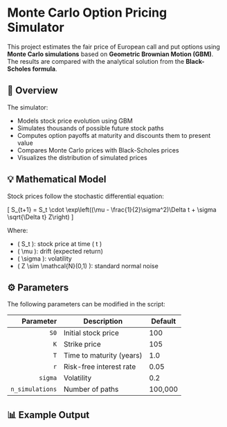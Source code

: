 # Monte Carlo Option Pricing Simulator

This project estimates the fair price of European call and put options using **Monte Carlo simulations** based on **Geometric Brownian Motion (GBM)**. The results are compared with the analytical solution from the **Black-Scholes formula**.

## 📌 Overview

The simulator:
- Models stock price evolution using GBM
- Simulates thousands of possible future stock paths
- Computes option payoffs at maturity and discounts them to present value
- Compares Monte Carlo prices with Black-Scholes prices
- Visualizes the distribution of simulated prices

## 💡 Mathematical Model

Stock prices follow the stochastic differential equation:

\[
S_{t+1} = S_t \cdot \exp\\left((\\mu - \\frac{1}{2}\\sigma^2)\\Delta t + \\sigma \\sqrt{\\Delta t} Z\\right)
\]

Where:
- \( S_t \): stock price at time \( t \)
- \( \mu \): drift (expected return)
- \( \sigma \): volatility
- \( Z \sim \mathcal{N}(0,1) \): standard normal noise

## ⚙️ Parameters

The following parameters can be modified in the script:

| Parameter | Description              | Default |
|----------:|--------------------------|---------|
| `S0`      | Initial stock price      | 100     |
| `K`       | Strike price             | 105     |
| `T`       | Time to maturity (years) | 1.0     |
| `r`       | Risk-free interest rate  | 0.05    |
| `sigma`   | Volatility               | 0.2     |
| `n_simulations` | Number of paths   | 100,000 |

## 📊 Example Output

